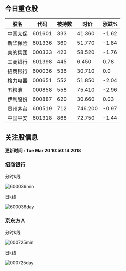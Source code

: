 
## 今日重仓股 

|股名|代码|被持数|时价|涨跌%|
|---|---|---|---|---|
|中国太保|601601|333|41.360|-1.62|
|新华保险|601336|360|51.770|-1.84|
|美的集团|000333|423|58.520|-1.76|
|工商银行|601398|445|6.450|0.78|
|招商银行|600036|536|30.710|0.0|
|格力电器|000651|552|51.850|-2.04|
|五粮液|000858|558|75.410|-2.96|
|伊利股份|600887|620|30.660|0.03|
|贵州茅台|600519|712|746.200|-0.97|
|中国平安|601318|868|72.750|-1.44|

## 关注股信息
**更新时间 : Tue Mar 20 10:50:14 2018**
### 招商银行 
分时k线

![600036min](http://image.sinajs.cn/newchart/min/n/sh600036.gif)

日k线

![600036day](http://image.sinajs.cn/newchart/daily/n/sh600036.gif)

### 京东方Ａ 
分时k线

![000725min](http://image.sinajs.cn/newchart/min/n/sz000725.gif)

日k线

![000725day](http://image.sinajs.cn/newchart/daily/n/sz000725.gif)
